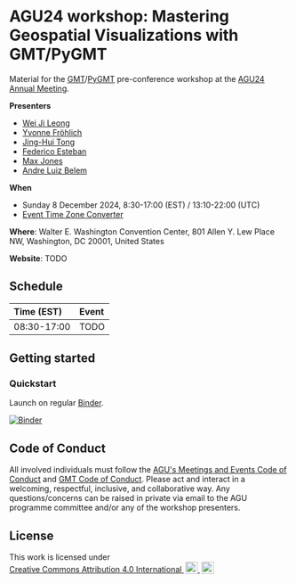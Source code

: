 # AGU24 workshop: Mastering Geospatial Visualizations with GMT/PyGMT

Material for the
[GMT](https://www.generic-mapping-tools.org)/[PyGMT](https://www.pygmt.org)
pre-conference workshop at the
[AGU24 Annual Meeting](https://www.agu.org/annual-meeting).

**Presenters**
- [Wei Ji Leong](https://github.com/weiji14)
- [Yvonne Fröhlich](https://github.com/yvonnefroehlich)
- [Jing-Hui Tong](https://github.com/jhtong33)
- [Federico Esteban](https://github.com/Esteban82)
- [Max Jones](https://github.com/maxrjones)
- [Andre Luiz Belem](https://github.com/andrebelem)

**When**
- Sunday 8 December 2024, 8:30-17:00 (EST) / 13:10-22:00 (UTC)
- [Event Time Zone Converter](https://www.timeanddate.com/worldclock/fixedtime.html?msg=AGU24+workshop%3A+Mastering+Geospatial+Visualizations+with+GMT%2FPyGMT&iso=20241208T0830&p1=263&ah=8&am=30)

**Where**: Walter E. Washington Convention Center, 801 Allen Y. Lew Place NW,
Washington, DC 20001, United States

**Website**: TODO

## Schedule

|  Time (EST) | Event                                                 |
|:------------|:------------------------------------------------------|
| 08:30-17:00 | TODO                                                  |


## Getting started

### Quickstart

Launch on regular [Binder](https://mybinder.readthedocs.io/en/latest/index.html).

[![Binder](https://mybinder.org/badge_logo.svg)](https://mybinder.org/v2/gh/GenericMappingTools/agu24workshop/main)


## Code of Conduct

All involved individuals must follow the
[AGU's Meetings and Events Code of Conduct](https://www.agu.org/plan-for-a-meeting/agumeetings/meetings-resources/meetings-code-of-conduct)
and [GMT Code of Conduct](https://github.com/GenericMappingTools/.github/blob/main/CODE_OF_CONDUCT.md).
Please act and interact in a welcoming, respectful, inclusive, and collaborative way.
Any questions/concerns can be raised in private via email to the AGU programme committee
and/or any of the workshop presenters.

## License

<p xmlns:cc="http://creativecommons.org/ns#" >This work is licensed under
  <a href="https://creativecommons.org/licenses/by/4.0" target="_blank" rel="license noopener noreferrer" style="display:inline-block;">
    Creative Commons Attribution 4.0 International
    <img style="height:22px!important;margin-left:3px;vertical-align:text-bottom;" src="https://mirrors.creativecommons.org/presskit/icons/cc.svg" alt="">
    <img style="height:22px!important;margin-left:3px;vertical-align:text-bottom;" src="https://mirrors.creativecommons.org/presskit/icons/by.svg" alt="">
  </a>
</p>
